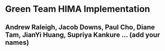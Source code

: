 # Green Team HIMA Implementation
## Andrew Raleigh, Jacob Downs, Paul Cho, Diane Tam, JianYi Huang, Supriya Kankure ... (add your names)
